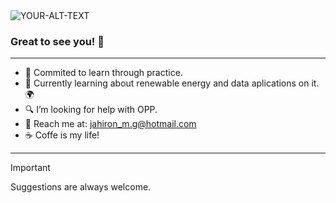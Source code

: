 <picture>
 <source media="(prefers-color-scheme: dark)" srcset="https://github.com/JahironMG/JahironMG/assets/110778060/59bee66c-0eb3-4c5b-b4a6-013b7ba4ba9b">
 <source media="(prefers-color-scheme: light)" srcset="https://github.com/JahironMG/JahironMG/assets/110778060/59bee66c-0eb3-4c5b-b4a6-013b7ba4ba9b">
 <img alt="YOUR-ALT-TEXT" src="https://github.com/JahironMG/JahironMG/assets/110778060/59bee66c-0eb3-4c5b-b4a6-013b7ba4ba9b">
</picture>


### Great to see you! 👋 
----


- 🔭 Commited to learn through practice.
- 🌱 Currently learning about renewable energy and data aplications on it. 🌍
- 🔍 I’m looking for help with OPP.
- 📨 Reach me at: jahiron_m.g@hotmail.com
- ☕ Coffe is my life!


----

> [!IMPORTANT]
> Suggestions are always welcome.
